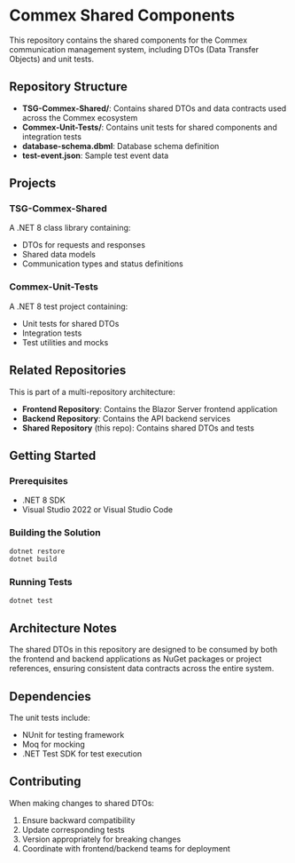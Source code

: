 # Commex Shared Components

This repository contains the shared components for the Commex communication management system, including DTOs (Data Transfer Objects) and unit tests.

## Repository Structure

- **TSG-Commex-Shared/**: Contains shared DTOs and data contracts used across the Commex ecosystem
- **Commex-Unit-Tests/**: Contains unit tests for shared components and integration tests
- **database-schema.dbml**: Database schema definition
- **test-event.json**: Sample test event data

## Projects

### TSG-Commex-Shared
A .NET 8 class library containing:
- DTOs for requests and responses
- Shared data models
- Communication types and status definitions

### Commex-Unit-Tests  
A .NET 8 test project containing:
- Unit tests for shared DTOs
- Integration tests
- Test utilities and mocks

## Related Repositories

This is part of a multi-repository architecture:
- **Frontend Repository**: Contains the Blazor Server frontend application
- **Backend Repository**: Contains the API backend services
- **Shared Repository** (this repo): Contains shared DTOs and tests

## Getting Started

### Prerequisites
- .NET 8 SDK
- Visual Studio 2022 or Visual Studio Code

### Building the Solution
```bash
dotnet restore
dotnet build
```

### Running Tests
```bash
dotnet test
```

## Architecture Notes

The shared DTOs in this repository are designed to be consumed by both the frontend and backend applications as NuGet packages or project references, ensuring consistent data contracts across the entire system.

## Dependencies

The unit tests include:
- NUnit for testing framework
- Moq for mocking
- .NET Test SDK for test execution

## Contributing

When making changes to shared DTOs:
1. Ensure backward compatibility
2. Update corresponding tests
3. Version appropriately for breaking changes
4. Coordinate with frontend/backend teams for deployment